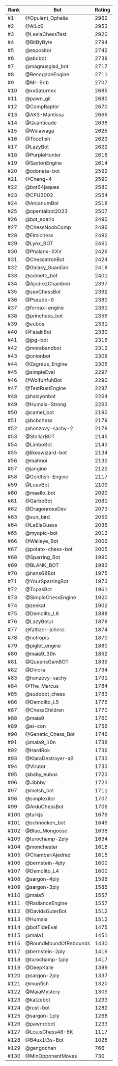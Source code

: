 Rank|Bot|Rating
---|---|---
#1|@Opulent_Ophelia|2962
#2|@AILc0|2953
#3|@LeelaChessTest|2920
#4|@BitByByte|2794
#5|@expositor|2742
#6|@abcbot|2739
#7|@magnusglad_bot|2717
#8|@RenegadeEngine|2711
#9|@Mr-Bob|2707
#10|@xxSaturnxx|2685
#11|@pawn_git|2680
#12|@CompRaptor|2670
#13|@AKS-Mantissa|2666
#14|@Quanticade|2638
#15|@Weiawaga|2625
#16|@Toodfish|2623
#17|@LazyBot|2622
#18|@PurpleHunter|2618
#19|@SaxtonEngine|2614
#20|@odonata-bot|2592
#21|@Cheng-4|2590
#22|@bot64jaques|2580
#23|@CPU2002|2554
#24|@ArcanumBot|2518
#25|@opentalbot2023|2507
#26|@bot_adario|2490
#27|@ChessNoobComp|2486
#28|@Elmichess|2482
#29|@Lynx_BOT|2461
#30|@Phalanx-XXV|2426
#31|@ChessatronBot|2424
#32|@Galaxy_Guardian|2418
#33|@admete_bot|2401
#34|@AjedrezChamberi|2397
#35|@seeChessBot|2392
#36|@Pseudo-0|2380
#37|@fornax-engine|2361
#38|@princhess_bot|2356
#39|@eubos|2331
#40|@FataliiBot|2330
#41|@jpg-bot|2316
#42|@morabandbot|2312
#43|@onionbot|2308
#44|@Zagreus_Engine|2305
#45|@simpleEval|2297
#46|@WolfuhfuhBot|2290
#47|@TestRustEngine|2287
#48|@halcyonbot|2264
#49|@Humaia-Strong|2263
#50|@camel_bot|2190
#51|@bcbchess|2179
#52|@honzovy-sachy-2|2178
#53|@StellarBOT|2145
#54|@LimboBot|2143
#55|@likeawizard-bot|2134
#56|@matmoi|2132
#57|@jangine|2122
#58|@Goldfish-Engine|2117
#59|@LoevBot|2109
#60|@maello_bot|2090
#61|@GarboBot|2081
#62|@DragonroseDev|2073
#63|@sun_bird|2059
#64|@LeElaGuess|2036
#65|@myopic-bot|2013
#66|@Walleye_Bot|2006
#67|@potato-chess-bot|2005
#68|@Sparring_Bot|1990
#69|@BLANK_BOT|1983
#70|@hans68Bot|1975
#71|@YourSparringBot|1973
#72|@TopasBot|1961
#73|@SimpleChessEngine|1920
#74|@zeekat|1902
#75|@Demolito_L6|1888
#76|@LazyBotJr|1878
#77|@fathzer-jchess|1874
#78|@notropis|1870
#79|@piglet_engine|1860
#80|@maia9_30n|1852
#81|@QueensGamBOT|1839
#82|@Dinora|1794
#83|@honzovy-sachy|1791
#84|@The_Marcus|1784
#85|@sudobot_chess|1783
#86|@Demolito_L5|1775
#87|@ChessChildren|1770
#88|@maia9|1760
#89|@ai-con|1756
#90|@Genetic_Chess_Bot|1746
#91|@maia9_10n|1738
#92|@HardRok|1736
#93|@KlaraDestroyer-aB|1733
#94|@Virutor|1733
#95|@baby_eubos|1723
#96|@Jibbby|1723
#97|@melsh_bot|1711
#98|@simplexitor|1707
#99|@ArduChessBot|1706
#100|@turkjs|1679
#101|@schnecken_bot|1645
#102|@Blue_Mongoose|1638
#103|@turochamp-2ply|1634
#104|@monchester|1618
#105|@ChamberiAjedrez|1615
#106|@bernstein-4ply|1600
#107|@Demolito_L4|1600
#108|@sargon-4ply|1596
#109|@sargon-3ply|1586
#110|@maia5|1557
#111|@RadianceEngine|1557
#112|@DavidsGuterBot|1512
#113|@Humaia|1512
#114|@botTideEval|1475
#115|@maia1|1451
#116|@RoundMoundOfRebounds|1430
#117|@bernstein-2ply|1419
#118|@turochamp-1ply|1417
#119|@DeepKalle|1389
#120|@sargon-2ply|1337
#121|@munfish|1320
#122|@MaiaMystery|1309
#123|@katzebot|1293
#124|@rust-bot|1282
#125|@sargon-1ply|1268
#126|@pawnrobot|1233
#127|@LouisChess48-6K|1117
#128|@B4ux1t3s-Bot|1028
#129|@gengochan|766
#130|@MinOpponentMoves|730
